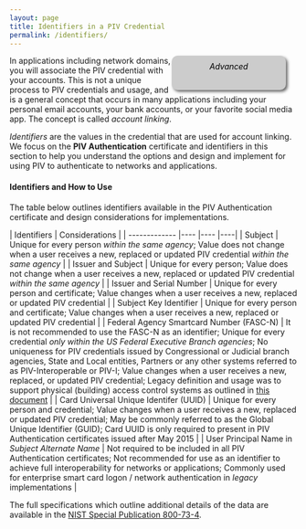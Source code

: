 ```yaml
---
layout: page
title: Identifiers in a PIV Credential
permalink: /identifiers/
---
```

<div style="float:right; padding:10px; margin-right:20px; border-radius:10px; width:180px; height:40px; box-shadow:3px 3px 5px 0px; text-align:center; background-color:#CCC; color:#666666">
<div style="color:#000000">
<em>Advanced</em>
</div>
</div>

In applications including network domains, you will associate the PIV credential with your accounts.  This is not a unique process to PIV credentials and usage, and is a general concept that occurs in many applications including your personal email accounts, your bank accounts, or your favorite social media app.  The concept is called _account linking_.

_Identifiers_ are the values in the credential that are used for account linking.  We focus on the **PIV Authentication** certificate and identifiers in this section to help you understand the options and design and implement for using PIV to authenticate to networks and applications.

<!-- TODO: Insert note referencing FICAM architecture and designing to a centralized identity and access management model or federated model** -->

#### Identifiers and How to Use
The table below outlines identifiers available in the PIV Authentication certificate and design considerations for implementations.  

| Identifiers              | Considerations |
| -------------            |----            |----                   |----|
| Subject      |  Unique for every person _within the same agency_; Value does not change when a user receives a new, replaced or updated PIV credential _within the same agency_ |
| Issuer and Subject      | Unique for every person; Value does not change when a user receives a new, replaced or updated PIV credential _within the same agency_ |
| Issuer and Serial Number   | Unique for every person and certificate; Value changes when a user receives a new, replaced or updated PIV credential |
| Subject Key Identifier  | Unique for every person and certificate; Value changes when a user receives a new, replaced or updated PIV credential |
| Federal Agency Smartcard Number (FASC-N)   | It is not recommended to use the FASC-N as an identifier; Unique for every credential _only within the US Federal Executive Branch agencies_; No uniqueness for PIV credentials issued by Congressional or Judicial branch agencies, State and Local entities, Partners or any other systems referred to as PIV-Interoperable or PIV-I; Value changes when a user receives a new, replaced, or updated PIV credential; Legacy definition and usage was to support physical (building) access control systems as outlined in [this document](https://www.idmanagement.gov/IDM/servlet/fileField?entityId=ka0t0000000KyuCAAS&field=File__Body__s) |
| Card Universal Unique Identifer (UUID)      |   Unique for every person and credential; Value changes when a user receives a new, replaced or updated PIV credential; May be commonly referred to as the Global Unique Identifier (GUID); Card UUID is only required to present in PIV Authentication certificates issued after May 2015 |
| User Principal Name in _Subject Alternate Name_   |  Not required to be included in all PIV Authentication certificates; Not recommended for use as an identifier to achieve full interoperability for networks or applications; Commonly used for enterprise smart card logon / network authentication in _legacy_ implementations |


The full specifications which outline additional details of the data are available in the [NIST Special Publication 800-73-4](http://nvlpubs.nist.gov/nistpubs/SpecialPublications/NIST.SP.800-73-4.pdf).
